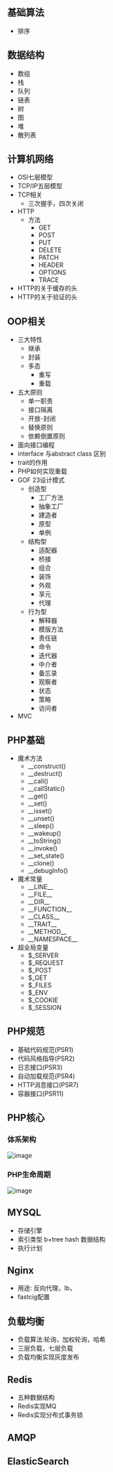 
## 基础算法
- 排序

## 数据结构
- 数组
- 栈
- 队列
- 链表
- 树
- 图
- 堆
- 散列表

## 计算机网络
- OSI七层模型
- TCP/IP五层模型
- TCP相关
  + 三次握手，四次关闭
- HTTP
  + 方法
    - GET
    - POST
    - PUT
    - DELETE
    - PATCH
    - HEADER
    - OPTIONS
    - TRACE
- HTTP的关于缓存的头
- HTTP的关于验证的头

## OOP相关
- 三大特性
  + 继承
  + 封装
  + 多态
     - 重写
     - 重载
- 五大原则
  + 单一职责
  + 接口隔离
  + 开放-封闭
  + 替换原则
  + 依赖倒置原则
- 面向接口编程
- interface 与abstract class 区别
- trait的作用
- PHP如何实现重载
- GOF 23设计模式
  + 创造型
    - 工厂方法
    - 抽象工厂
    - 建造者
    - 原型
    - 单例
  + 结构型
    - 适配器
    - 桥接
    - 组合
    - 装饰
    - 外观
    - 享元
    - 代理
  + 行为型
    - 解释器
    - 模版方法
    - 责任链
    - 命令
    - 迭代器
    - 中介者
    - 备忘录
    - 观察者
    - 状态
    - 策略
    - 访问者
- MVC


## PHP基础
- 魔术方法
  + __construct()
  + __destruct()
  + __call()
  + __callStatic()
  + __get()
  + __set()
  + __isset()
  + __unset()
  + __sleep()
  + __wakeup()
  + __toString()
  + __invoke()
  + __set_state()
  + __clone()
  + __debugInfo()
- 魔术常量
  + \_\_LINE__
  + \_\_FILE__
  + \_\_DIR__
  + \_\_FUNCTION__
  + \_\_CLASS__
  + \_\_TRAIT__
  + \_\_METHOD__
  + \_\_NAMESPACE__
- 超全局变量
  + $_SERVER
  + $_REQUEST
  + $_POST
  + $_GET
  + $_FILES
  + $_ENV
  + $_COOKIE
  + $_SESSION

## PHP规范
- 基础代码规范(PSR1)
- 代码风格指导(PSR2)
- 日志接口(PSR3)
- 自动加载规范(PSR4)
- HTTP消息接口(PSR7)
- 容器接口(PSR11)

## PHP核心
### 体系架构
![image](http://images0.cnblogs.com/blog/511662/201311/22213110-f17b10a2fbd4428abd6c806c33fc7d10.png)

### PHP生命周期
![image](https://github.com/pangudashu/php7-internal/raw/master/img/php.png)

## MYSQL
- 存储引擎 
- 索引类型  b+tree hash 数据结构
- 执行计划

## Nginx 
- 用途: 反向代理，lb，
- fastcig配置

## 负载均衡

- 负载算法:轮询，加权轮询，哈希
- 三层负载，七层负载
- 负载均衡实现灰度发布

## Redis
- 五种数据结构
- Redis实现MQ
- Redis实现分布式事务锁

## AMQP

## ElasticSearch
